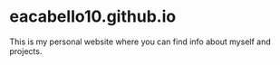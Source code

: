 # eacabello10.github.io
This is my personal website where you can find info about myself and projects.
